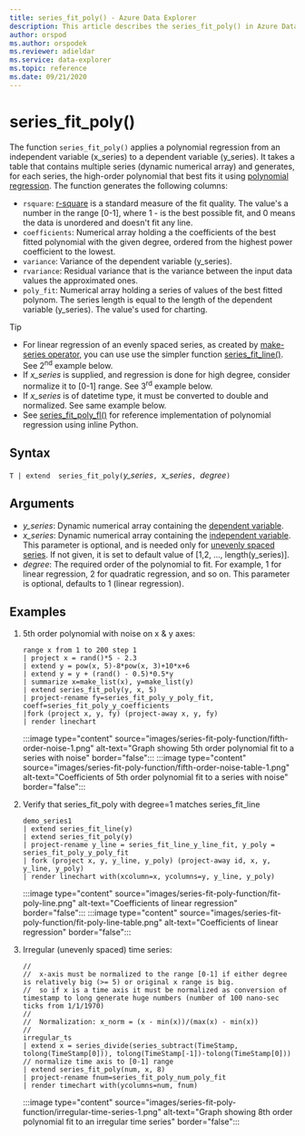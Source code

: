 ```yaml
---
title: series_fit_poly() - Azure Data Explorer
description: This article describes the series_fit_poly() in Azure Data Explorer.
author: orspod
ms.author: orspodek
ms.reviewer: adieldar
ms.service: data-explorer
ms.topic: reference
ms.date: 09/21/2020
---
```

# series_fit_poly()

The function `series_fit_poly()` applies a polynomial regression from an independent variable (x_series) to a dependent variable (y_series). It takes a table that contains multiple series (dynamic numerical array) and generates, for each series, the high-order polynomial that best fits it using [polynomial regression](https://en.wikipedia.org/wiki/Polynomial_regression). The function generates the following columns:
* `rsquare`: [r-square](https://en.wikipedia.org/wiki/Coefficient_of_determination) is a standard measure of the fit quality. The value's a number in the range [0-1], where 1 - is the best possible fit, and 0 means the data is unordered and doesn't fit any line.
* `coefficients`:  Numerical array holding a the coefficients of the best fitted polynomial with the given degree, ordered from the highest power coefficient to the lowest.
* `variance`: Variance of the dependent variable (y_series).
* `rvariance`: Residual variance that is the variance between the input data values the approximated ones.
* `poly_fit`: Numerical array holding a series of values of the best fitted polynom. The series length is equal to the length of the dependent variable (y_series). The value's used for charting.

> [!TIP]
> * For linear regression of an evenly spaced series, as created by [make-series operator](make-seriesoperator.md), you can use use the simpler function [series_fit_line()](series-fit-linefunction.md). See 2<sup>nd</sup> example below.
> * If *x_series* is supplied, and regression is done for high degree, consider normalize it to [0-1] range. See 3<sup>rd</sup> example below.
> * If *x_series* is of datetime type, it must be converted to double and normalized. See same example below.
> * See [series_fit_poly_fl()](../functions-library/series-fit-poly-fl.md) for reference implementation of polynomial regression using inline Python.

## Syntax

`T | extend  series_fit_poly(`*y_series*`, `*x_series*`, `*degree*`)`
  
## Arguments

* *y_series*: Dynamic numerical array containing the [dependent variable](https://en.wikipedia.org/wiki/Dependent_and_independent_variables).
* *x_series*: Dynamic numerical array containing the [independent variable](https://en.wikipedia.org/wiki/Dependent_and_independent_variables). This parameter is optional, and is needed only for [unevenly spaced series](https://en.wikipedia.org/wiki/Unevenly_spaced_time_series). If not given, it is set to default value of [1,2, ..., length(y_series)].
* *degree*: The required order of the polynomial to fit. For example, 1 for linear regression, 2 for quadratic regression, and so on. This parameter is optional, defaults to 1 (linear regression).

## Examples

1. 5th order polynomial with noise on x & y axes:
    <!-- csl: https://help.kusto.windows.net:443/Samples -->
    ```kusto
    range x from 1 to 200 step 1
    | project x = rand()*5 - 2.3
    | extend y = pow(x, 5)-8*pow(x, 3)+10*x+6
    | extend y = y + (rand() - 0.5)*0.5*y
    | summarize x=make_list(x), y=make_list(y)
    | extend series_fit_poly(y, x, 5)
    | project-rename fy=series_fit_poly_y_poly_fit, coeff=series_fit_poly_y_coefficients
    |fork (project x, y, fy) (project-away x, y, fy)
    | render linechart 
    ```
    :::image type="content" source="images/series-fit-poly-function/fifth-order-noise-1.png" alt-text="Graph showing 5th order polynomial fit to a series with noise" border="false":::
    :::image type="content" source="images/series-fit-poly-function/fifth-order-noise-table-1.png" alt-text="Coefficients of 5th order polynomial fit to  a series with noise" border="false":::
    
1. Verify that series_fit_poly with degree=1 matches series_fit_line
    <!-- csl: https://help.kusto.windows.net:443/Samples -->
    ```kusto
    demo_series1
    | extend series_fit_line(y)
    | extend series_fit_poly(y)
    | project-rename y_line = series_fit_line_y_line_fit, y_poly = series_fit_poly_y_poly_fit
    | fork (project x, y, y_line, y_poly) (project-away id, x, y, y_line, y_poly) 
    | render linechart with(xcolumn=x, ycolumns=y, y_line, y_poly)
    ```
    :::image type="content" source="images/series-fit-poly-function/fit-poly-line.png" alt-text="Coefficients of linear regression" border="false":::
    :::image type="content" source="images/series-fit-poly-function/fit-poly-line-table.png" alt-text="Coefficients of linear regression" border="false":::
    
1. Irregular (unevenly spaced) time series:
    <!-- csl: https://help.kusto.windows.net:443/Samples -->
    ```kusto
    //
    //  x-axis must be normalized to the range [0-1] if either degree is relatively big (>= 5) or original x range is big.
    //  so if x is a time axis it must be normalized as conversion of timestamp to long generate huge numbers (number of 100 nano-sec ticks from 1/1/1970)
    //
    //  Normalization: x_norm = (x - min(x))/(max(x) - min(x))
    //
    irregular_ts
    | extend x = series_divide(series_subtract(TimeStamp, tolong(TimeStamp[0])), tolong(TimeStamp[-1])-tolong(TimeStamp[0])) // normalize time axis to [0-1] range
    | extend series_fit_poly(num, x, 8)
    | project-rename fnum=series_fit_poly_num_poly_fit
    | render timechart with(ycolumns=num, fnum)
    ```
    :::image type="content" source="images/series-fit-poly-function/irregular-time-series-1.png" alt-text="Graph showing 8th order polynomial fit to an irregular time series" border="false":::
